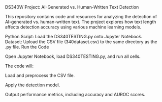 DS340W Project: AI-Generated vs. Human-Written Text Detection

This repository contains code and resources for analyzing the detection of AI-generated vs. human-written text. The project explores how text length affects detection accuracy using various machine learning models.


Python Script: Load the DS340TESTING.py onto Jupyter Notebook.
Dataset: Upload the CSV file (340dataset.csv) to the same directory as the .py file.
Run the Code

Open Jupyter Notebook, load DS340TESTING.py, and run all cells.

The code will:

Load and preprocess the CSV file.

Apply the detection model.

Output performance metrics, including accuracy and AUROC scores.
